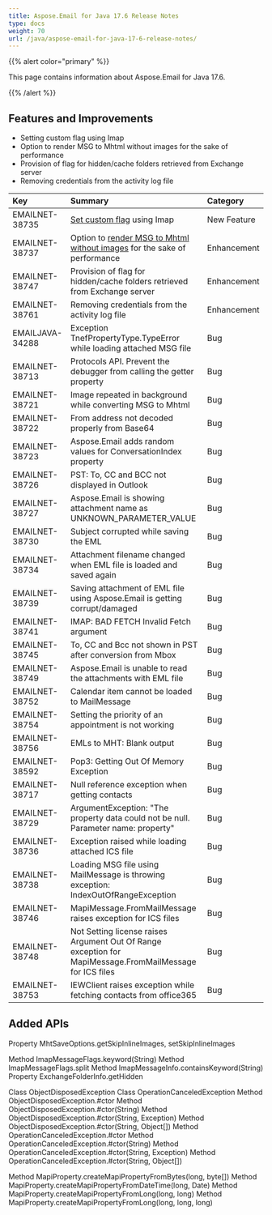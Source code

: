 ```yaml
---
title: Aspose.Email for Java 17.6 Release Notes
type: docs
weight: 70
url: /java/aspose-email-for-java-17-6-release-notes/
---
```


{{% alert color="primary" %}} 

This page contains information about Aspose.Email for Java 17.6.

{{% /alert %}} 
## **Features and Improvements**
- Setting custom flag using Imap
- Option to render MSG to Mhtml without images for the sake of performance
- Provision of flag for hidden/cache folders retrieved from Exchange server
- Removing credentials from the activity log file

|**Key**|**Summary**|**Category**|
| :- | :- | :- |
|EMAILNET-38735|[Set custom flag](/email/java/changing-message-flags/#changingmessageflags-settingcustomflags) using Imap|New Feature|
|EMAILNET-38737|Option to [render MSG to Mhtml without images](/email/java/loading-and-saving-message/#loadingandsavingmessage-exportingemailtomhtwithoutinlineimages) for the sake of performance|Enhancement|
|EMAILNET-38747|Provision of flag for hidden/cache folders retrieved from Exchange server|Enhancement|
|EMAILNET-38761|Removing credentials from the activity log file|Enhancement|
|EMAILJAVA-34288 |Exception TnefPropertyType.TypeError while loading attached MSG file|Bug|
|EMAILNET-38713|Protocols API. Prevent the debugger from calling the getter property|Bug|
|EMAILNET-38721|Image repeated in background while converting MSG to Mhtml|Bug|
|EMAILNET-38722|From address not decoded properly from Base64|Bug|
|EMAILNET-38723|Aspose.Email adds random values for ConversationIndex property|Bug|
|EMAILNET-38726|PST: To, CC and BCC not displayed in Outlook|Bug|
|EMAILNET-38727|Aspose.Email is showing attachment name as UNKNOWN_PARAMETER_VALUE|Bug|
|EMAILNET-38730|Subject corrupted while saving the EML|Bug|
|EMAILNET-38734|Attachment filename changed when EML file is loaded and saved again|Bug|
|EMAILNET-38739|Saving attachment of EML file using Aspose.Email is getting corrupt/damaged|Bug|
|EMAILNET-38741|IMAP: BAD FETCH Invalid Fetch argument|Bug|
|EMAILNET-38745|To, CC and Bcc not shown in PST after conversion from Mbox|Bug|
|EMAILNET-38749|Aspose.Email is unable to read the attachments with EML file|Bug|
|EMAILNET-38752|Calendar item cannot be loaded to MailMessage|Bug|
|EMAILNET-38754|Setting the priority of an appointment is not working|Bug|
|EMAILNET-38756|EMLs to MHT: Blank output|Bug|
|EMAILNET-38592|Pop3: Getting Out Of Memory Exception|Bug|
|EMAILNET-38717|Null reference exception when getting contacts|Bug|
|EMAILNET-38729|ArgumentException: "The property data could not be null. Parameter name: property"|Bug|
|EMAILNET-38736|Exception raised while loading attached ICS file|Bug|
|EMAILNET-38738|Loading MSG file using MailMessage is throwing exception: IndexOutOfRangeException|Bug|
|EMAILNET-38746|MapiMessage.FromMailMessage raises exception for ICS files|Bug|
|EMAILNET-38748|Not Setting license raises Argument Out Of Range exception for MapiMessage.FromMailMessage for ICS files|Bug|
|EMAILNET-38753|IEWClient raises exception while fetching contacts from office365|Bug|

## **Added APIs**
Property MhtSaveOptions.getSkipInlineImages, setSkipInlineImages

Method ImapMessageFlags.keyword(String)
Method ImapMessageFlags.split
Method ImapMessageInfo.containsKeyword(String)
Property ExchangeFolderInfo.getHidden

Class ObjectDisposedException
Class OperationCanceledException
Method ObjectDisposedException.#ctor
Method ObjectDisposedException.#ctor(String)
Method ObjectDisposedException.#ctor(String, Exception)
Method ObjectDisposedException.#ctor(String, Object[])
Method OperationCanceledException.#ctor
Method OperationCanceledException.#ctor(String)
Method OperationCanceledException.#ctor(String, Exception)
Method OperationCanceledException.#ctor(String, Object[])

Method MapiProperty.createMapiPropertyFromBytes(long, byte[])
Method MapiProperty.createMapiPropertyFromDateTime(long, Date)
Method MapiProperty.createMapiPropertyFromLong(long, long)
Method MapiProperty.createMapiPropertyFromLong(long, long, long)
